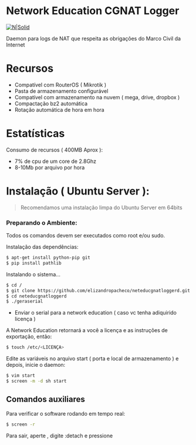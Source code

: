 # Network Education CGNAT Logger

[![N|Solid](http://network.education/static/img/mvp_landing_logo.png)](http://network.education)

Daemon para logs de NAT que respeita as obrigações do Marco Civil da Internet 


# Recursos

  - Compatível com RouterOS ( Mikrotik )
  - Pasta de armazenamento configurável
  - Compatível com armazenamento na nuvem ( mega, drive, dropbox )
  - Compactação bz2 automática
  - Rotação automática de hora em hora

# Estatísticas
Consumo de recursos ( 400MB Aprox ):
  - 7% de cpu de um core de 2.8Ghz
  - 8-10Mb por arquivo por hora

# Instalação ( Ubuntu Server ):
> Recomendamos uma instalação limpa do Ubuntu Server em 64bits

### Preparando o Ambiente:

Todos os comandos devem ser executados como root e/ou sudo.

Instalação das dependências:

```sh
$ apt-get install python-pip git
$ pip install pathlib
```

Instalando o sistema...

```sh
$ cd /
$ git clone https://github.com/elizandropacheco/neteducgnatloggerd.git neteducgnatloggerd
$ cd neteducgnatloggerd
$ ./geraserial
```
 
* Enviar o serial para a network education ( caso vc tenha adiquirido licença )

A Network Education retornará a você a licença e as instruções de exportação, então:

```sh
$ touch /etc/<LICENÇA>
```

Edite as variáveis no arquivo start ( porta e local de armazenamento ) e depois, inicie o daemon:

```sh
$ vim start
$ screen -m -d sh start
```

## Comandos auxiliares
Para verificar o software rodando em tempo real:
```sh
$ screen -r
```

Para sair, aperte <esc>, digite :detach e pressione <enter>



